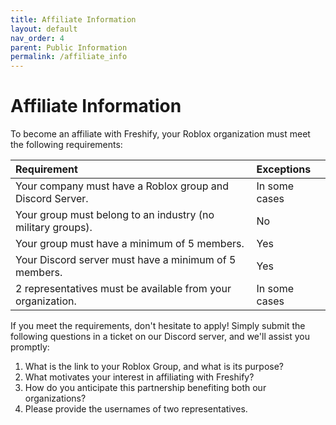 ```yaml
---
title: Affiliate Information
layout: default
nav_order: 4
parent: Public Information
permalink: /affiliate_info
---
```


# Affiliate Information

To become an affiliate with Freshify, your Roblox organization must meet the following requirements:

| Requirement                                          | Exceptions        |
|:-----------------------------------------------------|:------------------|
| Your company must have a Roblox group and Discord Server. | In some cases     | 
| Your group must belong to an industry (no military groups). | No            |
| Your group must have a minimum of 5 members.        | Yes               |
| Your Discord server must have a minimum of 5 members. | Yes               |
| 2 representatives must be available from your organization. | In some cases              |

If you meet the requirements, don't hesitate to apply! Simply submit the following questions in a ticket on our Discord server, and we'll assist you promptly:

1. What is the link to your Roblox Group, and what is its purpose?
2. What motivates your interest in affiliating with Freshify?
3. How do you anticipate this partnership benefiting both our organizations?
4. Please provide the usernames of two representatives.







